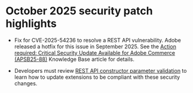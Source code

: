 # October 2025 security patch highlights

* Fix for CVE-2025-54236 to resolve a REST API vulnerability. Adobe released a hotfix for this issue in September 2025. See the [Action required: Critical Security Update Available for Adobe Commerce (APSB25-88)](https://experienceleague.adobe.com/en/docs/experience-cloud-kcs/kbarticles/ka-27397) Knowledge Base article for details.<!-- AC-15379 -->

* Developers must review [REST API constructor parameter validation](https://developer.adobe.com/commerce/php/development/components/web-api/services/#rest-api-constructor-parameter-validation) to learn how to update extensions to be compliant with these security changes.




